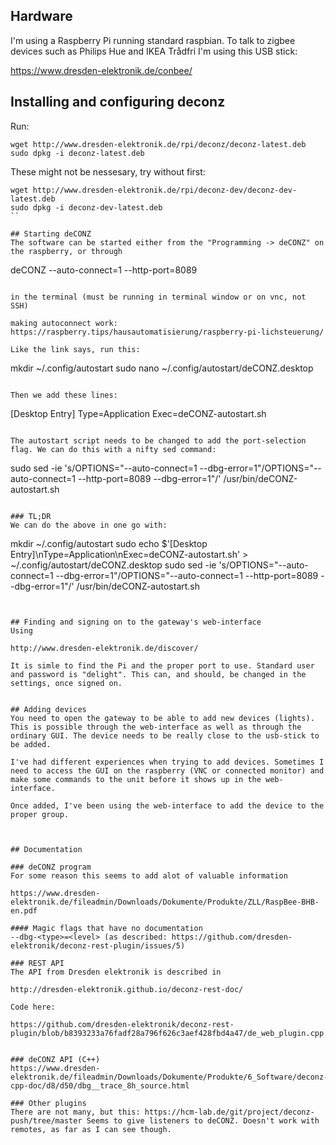 ## Hardware
I'm using a Raspberry Pi running standard raspbian. To talk to zigbee devices such as Philips Hue and IKEA Trådfri I'm using this USB stick:

https://www.dresden-elektronik.de/conbee/

## Installing and configuring deconz

Run:
```
wget http://www.dresden-elektronik.de/rpi/deconz/deconz-latest.deb
sudo dpkg -i deconz-latest.deb
```

These might not be nessesary, try without first:
```
wget http://www.dresden-elektronik.de/rpi/deconz-dev/deconz-dev-latest.deb
sudo dpkg -i deconz-dev-latest.deb
``

## Starting deCONZ
The software can be started either from the "Programming -> deCONZ" on the raspberry, or through

```
deCONZ --auto-connect=1 --http-port=8089
```

in the terminal (must be running in terminal window or on vnc, not SSH)

making autoconnect work:
https://raspberry.tips/hausautomatisierung/raspberry-pi-lichsteuerung/

Like the link says, run this:

```
mkdir ~/.config/autostart
sudo nano ~/.config/autostart/deCONZ.desktop
```

Then we add these lines:
```
[Desktop Entry]
Type=Application
Exec=deCONZ-autostart.sh
```

The autostart script needs to be changed to add the port-selection flag. We can do this with a nifty sed command:
```
sudo sed -ie 's/OPTIONS="--auto-connect=1 --dbg-error=1"/OPTIONS="--auto-connect=1 --http-port=8089 --dbg-error=1"/' /usr/bin/deCONZ-autostart.sh
```

### TL;DR
We can do the above in one go with:
```
mkdir ~/.config/autostart
sudo echo $'[Desktop Entry]\nType=Application\nExec=deCONZ-autostart.sh' > ~/.config/autostart/deCONZ.desktop
sudo sed -ie 's/OPTIONS="--auto-connect=1 --dbg-error=1"/OPTIONS="--auto-connect=1 --http-port=8089 --dbg-error=1"/' /usr/bin/deCONZ-autostart.sh
```


## Finding and signing on to the gateway's web-interface
Using

http://www.dresden-elektronik.de/discover/

It is simle to find the Pi and the proper port to use. Standard user and password is "delight". This can, and should, be changed in the settings, once signed on.


## Adding devices
You need to open the gateway to be able to add new devices (lights). This is possible through the web-interface as well as through the ordinary GUI. The device needs to be really close to the usb-stick to be added. 

I've had different experiences when trying to add devices. Sometimes I need to access the GUI on the raspberry (VNC or connected monitor) and make some commands to the unit before it shows up in the web-interface.

Once added, I've been using the web-interface to add the device to the proper group.



## Documentation

### deCONZ program
For some reason this seems to add alot of valuable information

https://www.dresden-elektronik.de/fileadmin/Downloads/Dokumente/Produkte/ZLL/RaspBee-BHB-en.pdf

#### Magic flags that have no documentation
--dbg-<type>=<level> (as described: https://github.com/dresden-elektronik/deconz-rest-plugin/issues/5)

### REST API
The API from Dresden elektronik is described in

http://dresden-elektronik.github.io/deconz-rest-doc/

Code here:

https://github.com/dresden-elektronik/deconz-rest-plugin/blob/b8393233a76fadf28a796f626c3aef428fbd4a47/de_web_plugin.cpp


### deCONZ API (C++)
https://www.dresden-elektronik.de/fileadmin/Downloads/Dokumente/Produkte/6_Software/deconz-cpp-doc/d8/d50/dbg__trace_8h_source.html

### Other plugins
There are not many, but this: https://hcm-lab.de/git/project/deconz-push/tree/master Seems to give listeners to deCONZ. Doesn't work with remotes, as far as I can see though.
